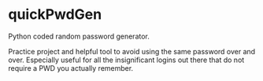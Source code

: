 # quickPwdGen

Python coded random password generator. 

Practice project and helpful tool to avoid using the same password over and over. 
Especially useful for all the insignificant logins out there that do not require a PWD you actually remember.
